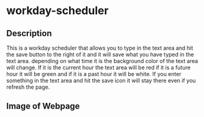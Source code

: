 # workday-scheduler
## Description
[]()

This is a workday scheduler that allows you to type in the text area and hit the save button to the right of it and it will save what you have typed in the text area. depending on what time it is the background color of the text area will change. If it is the current hour the text area will be red if it is a future hour it will be green and if it is a past hour it will be white. If you enter something in the text area and hit the save icon it will stay there even if you refresh the page.

## Image of Webpage